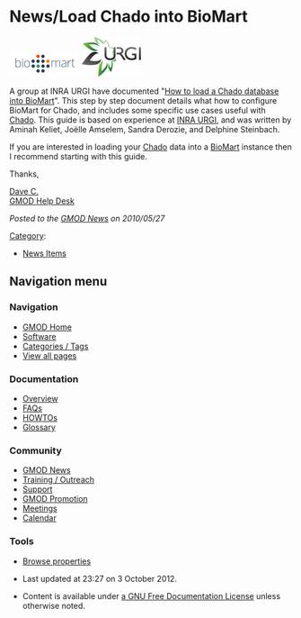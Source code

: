 



<span id="top"></span>




# <span dir="auto">News/Load Chado into BioMart</span>











<a href="../BioMart#How_to_Load_a_Chado_Database_into_BioMart"
rel="nofollow" title="Load Chado into BioMart"><img
src="https://raw.githubusercontent.com/GMOD/gmod.github.io/main/mediawiki/images/thumb/a/a4/Biomart250.png/125px-Biomart250.png"
srcset="https://raw.githubusercontent.com/GMOD/gmod.github.io/main/mediawiki/images/thumb/a/a4/Biomart250.png/188px-Biomart250.png 1.5x, https://raw.githubusercontent.com/GMOD/gmod.github.io/main/mediawiki/images/a/a4/Biomart250.png 2x"
width="125" height="50" alt="Load Chado into BioMart" /></a>
<a href="http://urgi.versailles.inra.fr/" rel="nofollow"
title="INRA URG"><img
src="https://raw.githubusercontent.com/GMOD/gmod.github.io/main/mediawiki/images/thumb/2/23/Urgi.png/105px-Urgi.png"
srcset="https://raw.githubusercontent.com/GMOD/gmod.github.io/main/mediawiki/images/thumb/2/23/Urgi.png/158px-Urgi.png 1.5x, https://raw.githubusercontent.com/GMOD/gmod.github.io/main/mediawiki/images/thumb/2/23/Urgi.png/210px-Urgi.png 2x"
width="105" height="71" alt="INRA URG" /></a>



A group at INRA URGI have documented "[How to load a Chado database into
BioMart](../BioMart#How_to_Load_a_Chado_Database_into_BioMart "BioMart")".
This step by step document details what how to configure BioMart for
Chado, and includes some specific use cases useful with
<a href="../Chado" class="mw-redirect" title="Chado">Chado</a>. This
guide is based on experience at
<a href="http://urgi.versailles.inra.fr/" class="external text"
rel="nofollow">INRA URGI</a>, and was written by Aminah Keliet, Joëlle
Amselem, Sandra Derozie, and Delphine Steinbach.

If you are interested in loading your
<a href="../Chado" class="mw-redirect" title="Chado">Chado</a> data into
a [BioMart](../BioMart "BioMart") instance then I recommend starting
with this guide.

Thanks,

[Dave C.](../User%3AClements "User%3AClements")  
[GMOD Help Desk](../GMOD_Help_Desk "GMOD Help Desk")

  



*Posted to the [GMOD News](../GMOD_News "GMOD News") on 2010/05/27*






[Category](../Special%3ACategories "Special%3ACategories"):

- [News Items](../Category%3ANews_Items "Category%3ANews Items")






## Navigation menu







<a href="../Main_Page"
style="background-image: url(../../images/GMOD-cogs.png);"
title="Visit the main page"></a>


### Navigation



- <span id="n-GMOD-Home">[GMOD Home](../Main_Page)</span>
- <span id="n-Software">[Software](../GMOD_Components)</span>
- <span id="n-Categories-.2F-Tags">[Categories /
  Tags](../Categories)</span>
- <span id="n-View-all-pages">[View all
  pages](../Special:AllPages)</span>




### Documentation



- <span id="n-Overview">[Overview](../Overview)</span>
- <span id="n-FAQs">[FAQs](../Category%3AFAQ)</span>
- <span id="n-HOWTOs">[HOWTOs](../Category%3AHOWTO)</span>
- <span id="n-Glossary">[Glossary](../Glossary)</span>




### Community



- <span id="n-GMOD-News">[GMOD News](../GMOD_News)</span>
- <span id="n-Training-.2F-Outreach">[Training /
  Outreach](../Training_and_Outreach)</span>
- <span id="n-Support">[Support](../Support)</span>
- <span id="n-GMOD-Promotion">[GMOD Promotion](../GMOD_Promotion)</span>
- <span id="n-Meetings">[Meetings](../Meetings)</span>
- <span id="n-Calendar">[Calendar](../Calendar)</span>




### Tools

- <span id="t-smwbrowselink"><a href="../Special%253ABrowse/News-2FLoad_Chado_into_BioMart"
  rel="smw-browse">Browse properties</a></span>



- <span id="footer-info-lastmod">Last updated at 23:27 on 3 October
  2012.</span>
<!-- - <span id="footer-info-viewcount">7,568 page views.</span> -->
- <span id="footer-info-copyright">Content is available under
  <a href="http://www.gnu.org/licenses/fdl-1.3.html" class="external"
  rel="nofollow">a GNU Free Documentation License</a> unless otherwise
  noted.</span>

<!-- -->



<!-- -->





